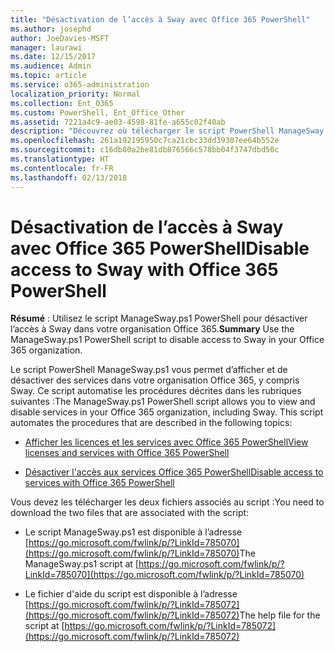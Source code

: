 ```yaml
---
title: "Désactivation de l’accès à Sway avec Office 365 PowerShell"
ms.author: josephd
author: JoeDavies-MSFT
manager: laurawi
ms.date: 12/15/2017
ms.audience: Admin
ms.topic: article
ms.service: o365-administration
localization_priority: Normal
ms.collection: Ent_O365
ms.custom: PowerShell, Ent_Office_Other
ms.assetid: 7221a4c9-ae03-4598-81fe-a655c02f40ab
description: "Découvrez où télécharger le script PowerShell ManageSway.ps1 qui vous permet de désactiver l'accès à Sway dans votre organisation Office 365."
ms.openlocfilehash: 261a192195950c7ca21cbc33dd39307ee64b552e
ms.sourcegitcommit: c16db80a2be81db876566c578bb04f3747dbd50c
ms.translationtype: HT
ms.contentlocale: fr-FR
ms.lasthandoff: 02/13/2018
---
```

# <a name="disable-access-to-sway-with-office-365-powershell"></a><span data-ttu-id="f3794-103">Désactivation de l’accès à Sway avec Office 365 PowerShell</span><span class="sxs-lookup"><span data-stu-id="f3794-103">Disable access to Sway with Office 365 PowerShell</span></span>

<span data-ttu-id="f3794-104">**Résumé** : Utilisez le script ManageSway.ps1 PowerShell pour désactiver l’accès à Sway dans votre organisation Office 365.</span><span class="sxs-lookup"><span data-stu-id="f3794-104">**Summary** Use the ManageSway.ps1 PowerShell script to disable access to Sway in your Office 365 organization.</span></span>
  
<span data-ttu-id="f3794-p101">Le script PowerShell ManageSway.ps1 vous permet d’afficher et de désactiver des services dans votre organisation Office 365, y compris Sway. Ce script automatise les procédures décrites dans les rubriques suivantes :</span><span class="sxs-lookup"><span data-stu-id="f3794-p101">The ManageSway.ps1 PowerShell script allows you to view and disable services in your Office 365 organization, including Sway. This script automates the procedures that are described in the following topics:</span></span>
  
- [<span data-ttu-id="f3794-107">Afficher les licences et les services avec Office 365 PowerShell</span><span class="sxs-lookup"><span data-stu-id="f3794-107">View licenses and services with Office 365 PowerShell</span></span>](view-licenses-and-services-with-office-365-powershell.md)
    
- [<span data-ttu-id="f3794-108">Désactiver l'accès aux services Office 365 PowerShell</span><span class="sxs-lookup"><span data-stu-id="f3794-108">Disable access to services with Office 365 PowerShell</span></span>](disable-access-to-services-with-office-365-powershell.md)
    
<span data-ttu-id="f3794-109">Vous devez les télécharger les deux fichiers associés au script :</span><span class="sxs-lookup"><span data-stu-id="f3794-109">You need to download the two files that are associated with the script:</span></span>
  
- <span data-ttu-id="f3794-110">Le script ManageSway.ps1 est disponible à l’adresse [https://go.microsoft.com/fwlink/p/?LinkId=785070](https://go.microsoft.com/fwlink/p/?LinkId=785070)</span><span class="sxs-lookup"><span data-stu-id="f3794-110">The ManageSway.ps1 script at [https://go.microsoft.com/fwlink/p/?LinkId=785070](https://go.microsoft.com/fwlink/p/?LinkId=785070)</span></span>
    
- <span data-ttu-id="f3794-111">Le fichier d'aide du script est disponible à l’adresse [https://go.microsoft.com/fwlink/p/?LinkId=785072](https://go.microsoft.com/fwlink/p/?LinkId=785072)</span><span class="sxs-lookup"><span data-stu-id="f3794-111">The help file for the script at [https://go.microsoft.com/fwlink/p/?LinkId=785072](https://go.microsoft.com/fwlink/p/?LinkId=785072)</span></span>
    

